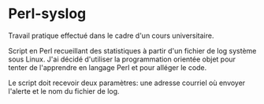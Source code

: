 # Perl-syslog

Travail pratique effectué dans le cadre d'un cours universitaire.

Script en Perl recueillant des statistiques à partir d'un fichier de log système sous Linux. J'ai décidé d'utiliser la programmation orientée objet pour tenter de l'apprendre en langage Perl et pour alléger le code.

Le script doit recevoir deux paramètres: une adresse courriel où envoyer l'alerte et le nom du fichier de log.
